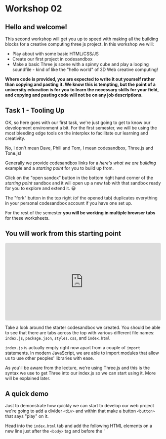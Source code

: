 # Workshop 02
## Hello and welcome!
This second workshop will get you up to speed with making all the building blocks for a creative computing three js project. In this workshop we will:
 - Play about with some basic HTML/CSS/JS 
 - Create our first project in codesandbox
 - Make a basic Three js scene with a spinny cube and play a looping soundfile - kind of like the "hello world" of 3D Web creative computing!

**Where code is provided, you are expected to write it out yourself rather than copying and pasting it. We know this is tempting, but the point of a university education is for you to learn the necessary skills for your field, and copying and pasting code will not be on any job descriptions.**
    

## Task 1 - Tooling Up
OK, so here goes with our first task, we're just going to get to know our development environment a bit. For the first semester, we will be using the most bleeding edge tools on the interplex to facilitate our learning and creativity. 

No, I don't mean Dave, Phill and Tom, I mean codesandbox, Three.js and Tone.js!

Generally we provide codesandbox links for a *here's what we are building* example and a *starting point* for you to build up from.

Click on the "open sandox" button in the bottom right hand corner of the *starting point* sandbox and it will open up a new tab with that sandbox ready for you to explore and extend it. 😀 

The "fork" button in the top right (of the opened tab) duplicates everything in your personal codesandbox account if you have one set up.

For the rest of the semester **you will be working in multiple browser tabs** for these worksheets.

## You will work from this starting point 
<iframe src="https://codesandbox.io/embed/silly-hellman-3w4cz?fontsize=14&hidenavigation=1&theme=dark"
     style="width:100%; height:250px; border:0; border-radius: 4px; overflow:hidden;"
     title="CPC_W01_T01"
     allow="accelerometer; ambient-light-sensor; camera; encrypted-media; geolocation; gyroscope; hid; microphone; midi; payment; usb; vr; xr-spatial-tracking"
     sandbox="allow-forms allow-modals allow-popups allow-presentation allow-same-origin allow-scripts"
   ></iframe>
   
Take a look around the starter codesandbox we created. You should be able to see that there are tabs across the top with various different
    file names: `index.js`, `package.json`, `styles.css`, and `index.html`

`index.js` is actually empty right now apart from a couple of <code>import</code> statements. In modern JavaScript, we are able to import modules that allow us to use other peoples' libraries with ease.

As you'll be aware from the lecture, we're using Three.js and this is the syntax we use to get Three into our index.js so we can start using it. More will be explained later.

## A quick demo
Just to demonstrate how quickly we can start to develop our web project we're going to add a divider `<div>` and within that make a button `<button>` that says "play" on it.

Head into the `index.html` tab and add the following HTML elements on a new line just after the `<body>` tag and before the '<script>' tag:
  
```html
<div id="overlay">
	<button id="startButton">Play</button>
</div>
```
	
You should see a button appear saying "play" on it - that button won't do anything yet but you can see how quickly we can build an interface... You can also add a bunch of other HTML elements if you want to customise your page.
  
Now, as we talked about in the lecture, codesandbox is a development environment that kind of bridges the gap between prototyping playground and pro developers sharing ideas.

I'm not going to big it up too much but it's **RUDDY GREAT**

It gives us a fully functional development environment with nice code editor, embedded test-browser and console all within the comfy home of our favourite web browser.

We can also collaboratively edit code together, which in these remote-times is pretty incredible and will allow us to help you along the way. There are a whole lot of other features but let's just leave it there to stop me talking about how wonderful it is...

**Please now go to <a href="https://codesandbox.io/" target="_blank">codesandbox</a>** and create an account, we recommend using your UWE email but you can also use a personal one if you'd prefer.

# Task 2 - The Unholy Trinity: HTML/CSS/JavaScript

This is the basic "vanilla" starter that you get with codesandbox<

OK now we're going to do a few more steps just to display the current time:
 - Add another html `<div>` element in index.html with an id named "demo" **HINT:** try taking a look at task 1 to see how to do that, remember we need a pair of tags
 - You won't necessarily see anything yet but we're going to add our timer function
 - Now, in `index.js` (NOT index.html) try doing a timed operation with setInterval to display time using the following code:
    
```javascript
let timer = setInterval(myTimer, 1000); // declare a variable, assign the setInterval function supplying myTimer as the callback with a 1 second interval
function myTimer() 
{
  let d = new Date();
  document.getElementById("demo").innerHTML = d.toLocaleTimeString();
}
```
Do this in the starter sandbox below:
<iframe src="https://codesandbox.io/embed/cpcw01t02-1wdos?fontsize=14&hidenavigation=1&theme=dark"
     style="width:100%; height:250px; border:0; border-radius: 4px; overflow:hidden;"
     title="CPC_W01_T02"
     allow="accelerometer; ambient-light-sensor; camera; encrypted-media; geolocation; gyroscope; hid; microphone; midi; payment; usb; vr; xr-spatial-tracking"
     sandbox="allow-forms allow-modals allow-popups allow-presentation allow-same-origin allow-scripts"
   ></iframe>

So you should be able to see how quickly we can *dynamically* update our index.html through the use of JavaScript and the power of codesandbox. But let's face it, that's not particularly creative, and we're here to make some shapes and noises, so let's move on to using Three.js to create a simple scene

# Task 3 - Three.js
## Task 3.1

 - OK, now we've created a new vanilla codesandbox below, but you can do this by navigating to the main site (not the one embedded below) so go and give that a try using your new account.
 - Right, we're just going to repeat task 1 now and add our overlay and buttons in index.html
 - Then let's just delete everything in index.js apart from the first line where we import styles.css
 - In the sandbox below, we've taken care of the styling for now, but try styling your play button using the id (<a href="https://www.w3schools.com/css/css3_buttons.asp" target="_blank">Here</a> is a short tut on how you do that)

<iframe src="https://codesandbox.io/embed/cpcw01t0301-915ht?fontsize=14&hidenavigation=1&theme=dark"
     style="width:100%; height:250px; border:0; border-radius: 4px; overflow:hidden;"
     title="CPC_W01_T03_01"
     allow="accelerometer; ambient-light-sensor; camera; encrypted-media; geolocation; gyroscope; hid; microphone; midi; payment; usb; vr; xr-spatial-tracking"
     sandbox="allow-forms allow-modals allow-popups allow-presentation allow-same-origin allow-scripts"
   ></iframe>

## Task 3.2
From now on, we're going to have to work across two browser tabs: this workshop page and your codesandbox project. We've embedded the codesandboxes for each step below so you can see where we get to each after each step.
 
First of all we need to add the Three.js library as a dependency in our project. This is basically just telling our codesandbox "hey please include this file when building as we're going to import it into our project". To do this, navigate to the dependencies dropdown (in the explorer tab on the left or in the top left burger menu if you're using the embedded sandbox below). Then in the "add dependency" field just type "three" and click to add the dependency. Simple!

Now we're going to add some lines at the very top of our index.js that import our Three.js library and also a thing called OrbitControls which will allow us to interact with our project to scroll around using the mouse:

```javascript
import * as THREE from "three";
import { OrbitControls } from "three/examples/jsm/controls/OrbitControls.js";
import "./styles.css";
```

 - We're going to create a whole bunch of variables that we're going to use later (some we won't actually use in this workshop). These should all be fairly familiar from the first lecture but will become clear as we go on...
 - Next, we're going to assign start button to variable and add the `init()` function as the "click" callback by using the `addEventListener()` method. This means that `init()` will be called when the button is clicked

```javascript
let scene, camera, renderer;
let geometry, material, cube;
let colour, intensity, light;
let ambientLight;

let orbit;

let listener, sound, audioLoader;

let clock, delta, interval;

let startButton = document.getElementById("startButton");
startButton.addEventListener("click", init);
```
    
OK for now, we're just going to add an alert() in the our init() function to ensure that we have everything working and we can move on to the next step:

```javascript
function init() {
    	alert("We have initialised!");
    }
```
## Task 3.3
Here's where we got to, feel free to work from this one if you ran into any errors on the last task, we're going easy in these first couple of sessions 😀

<iframe src="https://codesandbox.io/embed/cpcw01t0302-5y63w?fontsize=14&hidenavigation=1&theme=dark"
     style="width:100%; height:250px; border:0; border-radius: 4px; overflow:hidden;"
     title="CPC_W01_T03_02"
     allow="accelerometer; ambient-light-sensor; camera; encrypted-media; geolocation; gyroscope; hid; microphone; midi; payment; usb; vr; xr-spatial-tracking"
     sandbox="allow-forms allow-modals allow-popups allow-presentation allow-same-origin allow-scripts"
   ></iframe>
   
This is a bit of a big chunk as we're now going to set up all the various bits and pieces we talked about in the lecture in terms of the building blocks of a Three.js project.

At the top of the init() function, delete the alert as we're no longer going to need that. Then, the first thing we're going to do is remove the overlay once our "play" button is pressed, so add this code <strong> inside </strong> the init() function:

```javascript
  // remove overlay
  let overlay = document.getElementById("overlay");
  overlay.remove();
```

Right, below the section of removing the overlay but still in the the init() function, let's make our scene and set the background to a light grey:
```javascript
  //create our scene
  scene = new THREE.Scene();
  scene.background = new THREE.Color(0xdfdfdf);
```
	
Still within the init() function, we're going to add another fundamental part of our project, the camera. We initialise the camera with the folling parameters: 
 - fov - Camera frustum vertical field of view.
 - aspect - Camera frustum aspect ratio.
 - near - Camera frustum near plane.
 - far - Camera frustum far plane.

```javascript
  //create camera
  camera = new THREE.PerspectiveCamera(
    75,
    window.innerWidth / window.innerHeight,
    0.1,
    1000
  );
```	
Beneath that but still in the init() function, let's just move the camera back a bit on the z axis by accessing its position propery using the got operator and assigning it to the number 5. This will ensure we can actually see the stuff we're drawing later and we're not INSIDE it looking out:

`camera.position.z = 5;`
    
Still within init(), we're going to create our renderer. This is the bit that is actually going to draw our cool stuff to the screen. We're going to enable anti aliasing (see <a href=" https://en.wikipedia.org/wiki/Spatial_anti-aliasing" target="_blank">here</a> for a bit more info about what that is. And then we're going to add our renderer to our HTML page. This creates a HTML5 canvas and enables WebGL to create our 3D world:

```javascript
  //specify our renderer and add it to our document
  renderer = new THREE.WebGLRenderer({ antialias: true });
  renderer.setSize(window.innerWidth, window.innerHeight);
  document.body.appendChild(renderer.domElement);
```
	
Finally, still within init() we're going to create our orbit controls which will let us interact with the scene and change the position of the camera using our mouse. Just a couple of lines, and then in the last line of init() we will call our play() function which we'll define below:>

```javascript
  //create the orbit controls instance so we can use the mouse move around our scene
  orbit = new OrbitControls(camera, renderer.domElement);
  orbit.enableZoom = true;
  play();
```

OK below our init() function let's define our play() and stop() functions. In the play() function, we supply an anonymous function to the renderer which will loop continually and that will call our update() function and our render() function (defined below). This is essentially the basics of building a game engine structure. The stop() function will just be there to kill the game loop if need be: 
	
```javascript
// start animating
function play() 
{
  //using the new setAnimationLoop method which means we are WebXR ready if need be
  renderer.setAnimationLoop(() => {
    update();
    render();
  });
}
// stop animating (not currently used)
function stop() {
  renderer.setAnimationLoop(null);
}
```
  
Right, nearly there. Below play() and stop() let's add our update() function. As you can see, this will be called on loop by the renderer. For now, we're just going to update our orbit controls object like so:

```javascript
//our update function
function update() 
{
  orbit.update();
  //update stuff in here
}
```

And then finally at this stage, we're going create our render function in which we will pass our scene and camera to the renderer to render!

```javascript
// simple render function
function render() 
{
  renderer.render(scene, camera);
}
```
	
But, argh! We still can't see anything apart from a blank screen as we haven't actually put anything into our scene yet! All that for a blank screen?! Well, not to worry, this whole exercise is building us a template which we can reuse again and again in later tutorials.

## Task 3.4
Here's a sandbox which should match where you got to after that last mammoth step:

<iframe src="https://codesandbox.io/embed/w01t0304-ffgjf?fontsize=14&hidenavigation=1&theme=dark"
     style="width:100%; height:250px; border:0; border-radius: 4px; overflow:hidden;"
     title="W01_T03_03"
     allow="accelerometer; ambient-light-sensor; camera; encrypted-media; geolocation; gyroscope; hid; microphone; midi; payment; usb; vr; xr-spatial-tracking"
     sandbox="allow-forms allow-modals allow-popups allow-presentation allow-same-origin allow-scripts"
   ></iframe>

We need to add some light and an object to our scene. 
	
Head back into the init() function, just above the bit where we call play().
Add a couple of lights to our scene, one directional and one ambient:

```javascript
  // lighting
  colour = 0xffffff;
  intensity = 1;
  light = new THREE.DirectionalLight(colour, intensity);
  light.position.set(-1, 2, 4);
  scene.add(light);
  ambientLight = new THREE.AmbientLight(0xffffff, 0.5);
  scene.add(ambientLight);
```
	
Now, remember what we were talking about in the lecture regarding the fact that meshes are made up of geometries and materials. Let's create a very simple cube with a basic materials:

```javascript
// create a box to spin
  geometry = new THREE.BoxGeometry();
  material = new THREE.MeshNormalMaterial(); 
  cube = new THREE.Mesh(geometry, material);

  scene.add(cube);
```

# Is this thing on?
Hopefully you can now see a cube?! 

If not, one common mistake is to forget to include the following line (to move the camera out from the default position, inside the cube!)
	
 `camera.position.z = 5;`

When you can see the cube, let's edit the update() function to manipulate the properties of our cube and spin it around a bit.

```javascript
//our update function
function update() {
  orbit.update();
  //update stuff in here
  cube.rotation.x += 0.01;
  cube.rotation.y += 0.04;
  cube.rotation.z -= 0.01;
}
```
So, this has been a long time coming but **because we've worked in this way it's now very easy for us to animate anything in the scene.**
	
# Experiment time
 - What happens if you change cube.rotation.x to cube.position.x?
 - What periodic function could be used to move the the cube back and forth?
 - Can you animate the directional light intensity?
	
## Task 4

As we discussed in the lecture, one of the things that makes this module different from others around and about is that it is focused on audio-visual stuff, rather than just visual or just audio. With that in mind, let's add a sound to our project. Here's where we got to after task 3 
    
<iframe src="https://codesandbox.io/embed/pedantic-dew-99og2?fontsize=14&hidenavigation=1&theme=dark"
     style="width:100%; height:250px; border:0; border-radius: 4px; overflow:hidden;"
     title="W01_T03_04"
     allow="accelerometer; ambient-light-sensor; camera; encrypted-media; geolocation; gyroscope; hid; microphone; midi; payment; usb; vr; xr-spatial-tracking"
     sandbox="allow-forms allow-modals allow-popups allow-presentation allow-same-origin allow-scripts"
   ></iframe>
	
**Feel free to fork this step in your own codesandbox account if your previous steps haven't gone so well. Be sure to review what went wrong at some point tho, it will help you develop debugging skills!**

For now, we're just going to use Three.js's sound capabilities which allow us to play back sound files and some simple panning etc. Hopefully you're now comfortable with the interface of codesandbox. So make a new folder in the root directory (i.e a new folder outside the one called "src") in your codesandbox project 
    and call it "sounds".

Use the upload button to upload a sound file. Ideally we will use a .mp3 as they're smaller. We made a <a href="sounds/CPC_Basic_Drone_Loop.mp3" target="_blank">simple looping drone sound called CPC_Basic_Drone_Loop.mp3</a> that you can download if you'd prefer to use this to get going quickly. Download it then upload to your "sounds" folder on codesandbox.
    
OK so let's head back into our init() function again. We're going to go **just above that final line where we call play()** and add some stuff so that we can generate and listen to sound. We're going to make a `listener` (a virtual pair of ears which we will attach to our camera), then we will create a sound emitter which will play back audio. The result will be nice positional audio panning depending on where the camera is.

```javascript
  //sound for single source and single listener
  listener = new THREE.AudioListener();
  camera.add(listener);
  sound = new THREE.PositionalAudio(listener);
```	

Finally, we're going to setup the playback buffer of our sound emitter with the loaded mp3 file, and set a bunch of parameters on our positional audio object to that it loops and plays audio in a specific direction etc: 
	
```javascript
  audioLoader = new THREE.AudioLoader();
  audioLoader.load("./sounds/CPC_Basic_Drone_Loop.mp3", function (buffer) {
    sound.setBuffer(buffer);
    sound.setRefDistance(10);
    sound.setDirectionalCone(180, 230, 0.1);
    sound.setLoop(true);
    sound.setVolume(0.5);
    sound.play();
  });
```
    
OK cool, try moving around your 3D world and experiment with how the sound changes based on the position of the camera!
	
##Task 5
    
"Just one more thing..." as Columbo would say. Being as how we're in a web browser and those pesky users of our stuff might resize their window. We need to add some code in our main template to ensure that our scene gets resized accordingly.

Let's define a couple of variable **towards the top of index.js**:	
	
```javascript
let sceneHeight, sceneWidth;
```

Then, just above where we create our new scene in the init() function, let's initialise those variables to be the window sizes:

```javascript
sceneWidth = window.innerWidth;
sceneHeight = window.innerHeight;
```

Now, towards the **bottom of init(), just before we call play()**, let's add a thing called an event listener. This is will react when it senses the window being resized and call a function called onWindowResize:

```javascript
window.addEventListener("resize", onWindowResize, false);
```

Finally, right at the bottom of your index.js, let's define the onWindowResize function. This just updates our variables and sets the new size of the scene based on the window size...

```javascript
function onWindowResize() 
{
  //resize & align
  sceneHeight = window.innerHeight;
  sceneWidth = window.innerWidth;
  renderer.setSize(sceneWidth, sceneHeight);
  camera.aspect = sceneWidth / sceneHeight;
  camera.updateProjectionMatrix();
}
```

## Task 6 
Right we're at the final task for this workshop **hooray, Nice one for making our "hello world"!** Remember that this is a template that we can work from from now on. It's really important that you save the completed thing (and name it so you can find it) in your personal codesandbox account.
	
One final thing to experiment with, try adding a <a href="https://threejs.org/docs/#api/en/helpers/GridHelper" target="_blank">grid helper</a> to your scene and see how that changes the visual landscape. This is a tiny stretch goal so we're not going to tell you exactly how to do it!

Super important final task: go to file->export to .zip in your codesandbox and download your project!

Remember how critical it is to keep a good folder structure? Make sure you start as you mean to go on and make a folder for this module, then another folder inside that one called "Week 2".
   
<iframe src="https://codesandbox.io/embed/w01t04-djglq?fontsize=14&hidenavigation=1&theme=dark"
     style="width:100%; height:500px; border:0; border-radius: 4px; overflow:hidden;"
     title="W01_T04"
     allow="accelerometer; ambient-light-sensor; camera; encrypted-media; geolocation; gyroscope; hid; microphone; midi; payment; usb; vr; xr-spatial-tracking"
     sandbox="allow-forms allow-modals allow-popups allow-presentation allow-same-origin allow-scripts"
   ></iframe>
